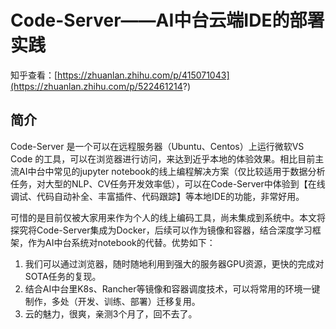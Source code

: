 # Code-Server——AI中台云端IDE的部署实践
知乎查看：[https://zhuanlan.zhihu.com/p/415071043](https://zhuanlan.zhihu.com/p/522461214?)

## 简介
Code-Server 是一个可以在远程服务器（Ubuntu、Centos）上运行微软VS Code 的工具，可以在浏览器进行访问，来达到近乎本地的体验效果。相比目前主流AI中台中常见的jupyter notebook的线上编程解决方案（仅比较适用于数据分析任务，对大型的NLP、CV任务开发效率低），可以在Code-Server中体验到【在线调试、代码自动补全、丰富插件、代码跟踪】等本地IDE的功能，非常好用。

可惜的是目前仅被大家用来作为个人的线上编码工具，尚未集成到系统中。本文将探究将Code-Server集成为Docker，后续可以作为镜像和容器，结合深度学习框架，作为AI中台系统对notebook的代替。优势如下：

1. 我们可以通过浏览器，随时随地利用到强大的服务器GPU资源，更快的完成对SOTA任务的复现。
2. 结合AI中台里K8s、Rancher等镜像和容器调度技术，可以将常用的环境一键制作，多处（开发、训练、部署）迁移复用。
3. 云的魅力，很爽，亲测3个月了，回不去了。
